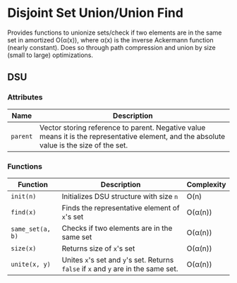 # Disjoint Set Union/Union Find

Provides functions to unionize sets/check if two elements are in the same set in amortized O(α(x)), where α(x) is the inverse Ackermann function (nearly constant). Does so through path compression and union by size (small to large) optimizations. 

## DSU

### Attributes

| Name | Description |
| ------ | -------|
| `parent` | Vector storing reference to parent. Negative value means it is the representative element, and the absolute value is the size of the set. |

### Functions

| Function | Description | Complexity |
| --------- | --------- | ------------|
| `init(n)` | Initializes DSU structure with size `n` | O(n) |
| `find(x)` | Finds the representative element of `x`'s set | O(α(n)) |
| `same_set(a, b)` | Checks if two elements are in the same set | O(α(n)) |
| `size(x)` | Returns size of `x`'s set | O(α(n)) |
| `unite(x, y)` | Unites `x`'s set and `y`'s set. Returns `false` if `x` and `y` are in the same set. | O(α(n)) |


